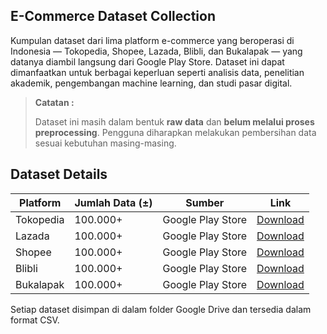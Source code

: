 ## E-Commerce Dataset Collection

Kumpulan dataset dari lima platform e-commerce yang beroperasi di Indonesia — Tokopedia, Shopee, Lazada, Blibli, dan Bukalapak — yang datanya diambil langsung dari Google Play Store. Dataset ini dapat dimanfaatkan untuk berbagai keperluan seperti analisis data, penelitian akademik, pengembangan machine learning, dan studi pasar digital.


> **Catatan :**
> 
> Dataset ini masih dalam bentuk **raw data** dan **belum melalui proses preprocessing**. Pengguna diharapkan melakukan pembersihan data sesuai kebutuhan masing-masing.


## Dataset Details

| Platform   | Jumlah Data (±)  | Sumber            | Link                                                                                             |
|------------|------------------|-------------------|--------------------------------------------------------------------------------------------------|
| Tokopedia  | 100.000+         | Google Play Store | [Download](https://drive.google.com/drive/folders/1di_dmJuTenoDe9ilVMOLqZYRTE572xdA?usp=sharing) |
| Lazada     | 100.000+         | Google Play Store | [Download](https://drive.google.com/drive/folders/1di_dmJuTenoDe9ilVMOLqZYRTE572xdA?usp=sharing) |
| Shopee     | 100.000+         | Google Play Store | [Download](https://drive.google.com/drive/folders/1frUoJprwLyN2A02eHK1n4P1Da2KsVysc?usp=sharing) |
| Blibli     | 100.000+         | Google Play Store | [Download](https://drive.google.com/drive/folders/1Pq_SUvGIoNyhVZD77D9Vm6P8x6-Xlol3?usp=sharing) |
| Bukalapak  | 100.000+         | Google Play Store | [Download](https://drive.google.com/drive/folders/1RZrtaCYdmk9qKL_btRAuoyUJXaOmzicT?usp=sharing) |

Setiap dataset disimpan di dalam folder Google Drive dan tersedia dalam format CSV.
